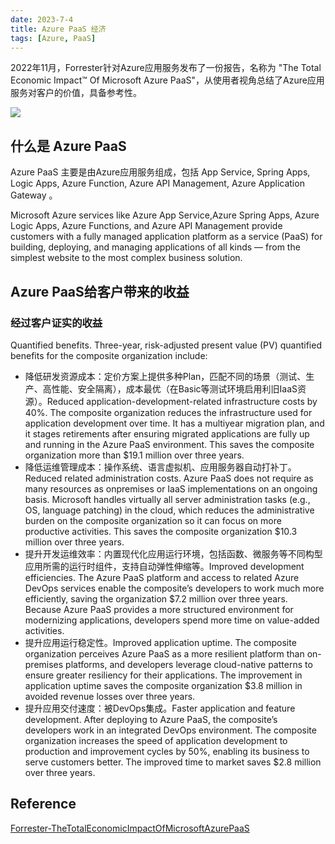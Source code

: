 ```yaml
---
date: 2023-7-4
title: Azure PaaS 经济
tags: [Azure, PaaS]
---
```


2022年11月，Forrester针对Azure应用服务发布了一份报告，名称为 "The Total Economic Impact™ Of Microsoft Azure PaaS"，从使用者视角总结了Azure应用服务对客户的价值，具备参考性。

![](/images/azure/Forrester-TheTotalEconomicImpactOfMicrosoftAzurePaaS.png)

## 什么是 Azure PaaS

Azure PaaS 主要是由Azure应用服务组成，包括 App Service, Spring Apps, Logic Apps, Azure Function, Azure API Management, Azure Application Gateway 。 

Microsoft Azure services like Azure App Service,Azure Spring Apps, Azure Logic Apps, Azure Functions, and Azure API Management provide customers with a fully managed application platform as a service (PaaS) for building, deploying, and
managing applications of all kinds — from the simplest website to the most complex business solution.


## Azure PaaS给客户带来的收益

### 经过客户证实的收益

Quantified benefits. Three-year, risk-adjusted present value (PV) quantified benefits for the composite organization include:
- 降低研发资源成本：定价方案上提供多种Plan，匹配不同的场景（测试、生产、高性能、安全隔离），成本最优（在Basic等测试环境启用利旧IaaS资源）。Reduced application-development-related infrastructure costs by 40%. The composite organization reduces the infrastructure used for application development over time. It has a multiyear migration plan, and it stages retirements after ensuring migrated applications are fully up and running in the Azure PaaS environment. This saves the composite
organization more than $19.1 million over three years.
- 降低运维管理成本：操作系统、语言虚拟机、应用服务器自动打补丁。Reduced related administration costs. Azure PaaS does not require as many resources as onpremises or IaaS implementations on an ongoing basis. Microsoft handles virtually all server administration tasks (e.g., OS, language
patching) in the cloud, which reduces the administrative burden on the composite organization so it can focus on more productive activities. This saves the composite organization $10.3 million over three years.
- 提升开发运维效率：内置现代化应用运行环境，包括函数、微服务等不同构型应用所需的运行时组件，支持自动弹性伸缩等。Improved development efficiencies. The Azure PaaS platform and access to related Azure DevOps services enable the composite’s developers to work much more efficiently, saving the organization $7.2 million over three years. Because Azure PaaS provides a more structured environment for modernizing applications, developers spend more time on value-added
activities.
- 提升应用运行稳定性。Improved application uptime. The composite organization perceives Azure PaaS as a more resilient platform than on-premises platforms, and developers leverage cloud-native patterns to ensure greater resiliency for their applications. The improvement in application uptime saves the composite organization $3.8 million in avoided revenue losses over three years.
- 提升应用交付速度：被DevOps集成。Faster application and feature development. After deploying to Azure PaaS, the composite’s developers work in an integrated DevOps environment. The composite organization increases the speed of application development to production and improvement cycles by 50%, enabling its business to serve customers better. The improved time to market saves $2.8 million
over three years.


## Reference

[Forrester-TheTotalEconomicImpactOfMicrosoftAzurePaaS](/archives/azure/Forrester-TheTotalEconomicImpactOfMicrosoftAzurePaaS.pdf)



